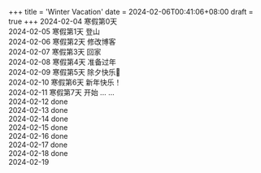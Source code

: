 +++
title = 'Winter Vacation'
date = 2024-02-06T00:41:06+08:00
draft = true
+++
2024-02-04 寒假第0天  
2024-02-05 寒假第1天 登山  
2024-02-06 寒假第2天 修改博客  
2024-02-07 寒假第3天 回家  
2024-02-08 寒假第4天 准备过年  
2024-02-09 寒假第5天 除夕快乐🧧  
2024-02-10 寒假第6天 新年快乐！  
2024-02-11 寒假第7天 开始 ... ...  
2024-02-12 done  
2024-02-13 done  
2024-02-14 done  
2024-02-15 done  
2024-02-16 done  
2024-02-17 done  
2024-02-18 done  
2024-02-19